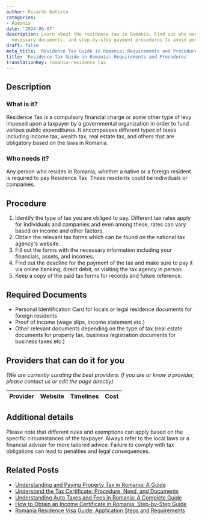 ```yaml
---
author: Ricardo Batista
categories:
- Romania
date: '2024-06-07'
description: Learn about the residence tax in Romania. Find out who needs to pay,
  necessary documents, and step-by-step payment procedures to avoid penalties.
draft: false
meta_title: 'Residence Tax Guide in Romania: Requirements and Procedures'
title: 'Residence Tax Guide in Romania: Requirements and Procedures'
translationKey: romania-residence_tax
---
```


## Description
### What is it?
Residence Tax is a compulsory financial charge or some other type of levy imposed upon a taxpayer by a governmental organization in order to fund various public expenditures. It encompasses different types of taxes including income tax, wealth tax, real estate tax, and others that are obligatory based on the laws in Romania.

### Who needs it?
Any person who resides in Romania, whether a native or a foreign resident is required to pay Residence Tax. These residents could be individuals or companies. 

## Procedure
1. Identify the type of tax you are obliged to pay. Different tax rates apply for individuals and companies and even among these, rates can vary based on income and other factors.
2. Obtain the relevant tax forms which can be found on the national tax agency's website.
3. Fill out the forms with the necessary information including your financials, assets, and incomes.
4. Find out the deadline for the payment of the tax and make sure to pay it via online banking, direct debit, or visiting the tax agency in person.
5. Keep a copy of the paid tax forms for records and future reference.

## Required Documents
- Personal Identification Card for locals or legal residence documents for foreign residents
- Proof of income (wage slips, income statement etc.)
- Other relevant documents depending on the type of tax (real estate documents for property tax, business registration documents for business taxes etc.)

## Providers that can do it for you

_(We are currently curating the best providers. If you are or know a provider, please contact us or edit the page directly)_

| Provider        |     Website     |     Timelines    |       Cost      |
| --------------- | --------------- |  :-------------: | :-------------: |

## Additional details
Please note that different rules and exemptions can apply based on the specific circumstances of the taxpayer.  Always refer to the local laws or a financial adviser for more tailored advice. Failure to comply with tax obligations can lead to penalties and legal consequences.


## Related Posts

- [Understanding and Paying Property Tax in Romania: A Guide](https://tramitit.com/guides/romania/property_tax/)
- [Understand the Tax Certificate: Procedure, Need, and Documents](https://tramitit.com/guides/romania/tax_certificate/)
- [Understanding Auto Taxes and Fees in Romania: A Complete Guide](https://tramitit.com/guides/romania/auto_taxes_and_fees/)
- [How to Obtain an Income Certificate in Romania: Step-by-Step Guide](https://tramitit.com/guides/romania/income_certificate/)
- [Romania Residence Visa Guide: Application Steps and Requirements](https://tramitit.com/guides/romania/residence_visa/)